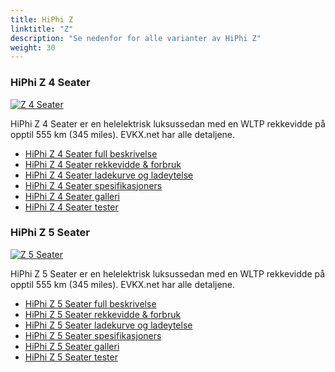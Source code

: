```yaml
---
title: HiPhi Z
linktitle: "Z"
description: "Se nedenfor for alle varianter av HiPhi Z"
weight: 30
---
```

### HiPhi Z 4 Seater

<a href="z_4_seater/"><img src="https://media.evkx.net/multimedia/models/hiphi/z/z_4_seater/main_1_st.jpg" class="img-fluid" alt="Z 4 Seater" ></a>

HiPhi Z 4 Seater er en helelektrisk luksussedan med en WLTP rekkevidde på opptil 555 km (345 miles). EVKX.net har alle detaljene. 

- [HiPhi Z 4 Seater full beskrivelse](z_4_seater/)
- [HiPhi Z 4 Seater rekkevidde & forbruk](z_4_seater/rangeandconsumption/)
- [HiPhi Z 4 Seater ladekurve og ladeytelse](z_4_seater/chargingcurve/)
- [HiPhi Z 4 Seater spesifikasjoners](z_4_seater/specifications/)
- [HiPhi Z 4 Seater galleri](z_4_seater/gallery/)
- [HiPhi Z 4 Seater tester](z_4_seater/reviews/)

### HiPhi Z 5 Seater

<a href="z_5_seater/"><img src="https://media.evkx.net/multimedia/models/hiphi/z/z_5_seater/main_1_st.jpg" class="img-fluid" alt="Z 5 Seater" ></a>

HiPhi Z 5 Seater er en helelektrisk luksussedan med en WLTP rekkevidde på opptil 555 km (345 miles). EVKX.net har alle detaljene. 

- [HiPhi Z 5 Seater full beskrivelse](z_5_seater/)
- [HiPhi Z 5 Seater rekkevidde & forbruk](z_5_seater/rangeandconsumption/)
- [HiPhi Z 5 Seater ladekurve og ladeytelse](z_5_seater/chargingcurve/)
- [HiPhi Z 5 Seater spesifikasjoners](z_5_seater/specifications/)
- [HiPhi Z 5 Seater galleri](z_5_seater/gallery/)
- [HiPhi Z 5 Seater tester](z_5_seater/reviews/)

